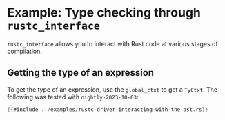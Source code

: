 # Example: Type checking through `rustc_interface`

`rustc_interface` allows you to interact with Rust code at various stages of compilation.

## Getting the type of an expression

To get the type of an expression, use the `global_ctxt` to get a `TyCtxt`.
The following was tested with <!-- date-check: oct 2023 --> `nightly-2023-10-03`:

```rust
{{#include ../examples/rustc-driver-interacting-with-the-ast.rs}}
```
